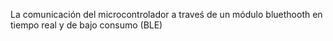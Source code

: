 La comunicación del microcontrolador a traveś de un módulo bluethooth en tiempo real y de bajo consumo (BLE)